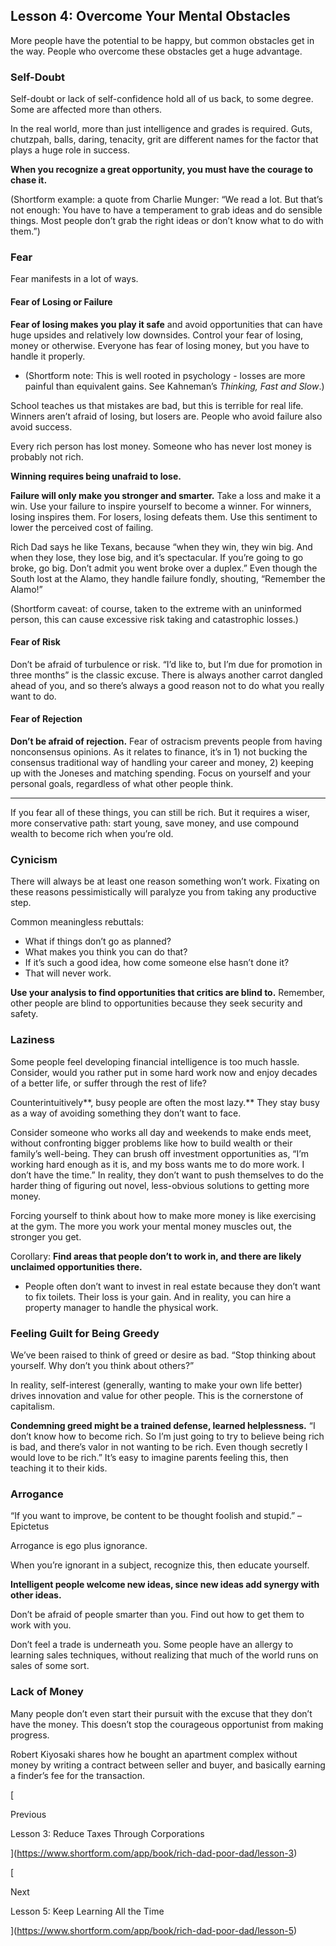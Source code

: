 ## Lesson 4: Overcome Your Mental Obstacles

More people have the potential to be happy, but common obstacles get in the way. People who overcome these obstacles get a huge advantage.

### Self-Doubt

Self-doubt or lack of self-confidence hold all of us back, to some degree. Some are affected more than others.

In the real world, more than just intelligence and grades is required. Guts, chutzpah, balls, daring, tenacity, grit are different names for the factor that plays a huge role in success.

**When you recognize a great opportunity, you must have the courage to chase it.**

(Shortform example: a quote from Charlie Munger: “We read a lot. But that’s not enough: You have to have a temperament to grab ideas and do sensible things. Most people don’t grab the right ideas or don’t know what to do with them.”)

### Fear

Fear manifests in a lot of ways.

#### Fear of Losing or Failure

**Fear of losing makes you play it safe** and avoid opportunities that can have huge upsides and relatively low downsides. Control your fear of losing, money or otherwise. Everyone has fear of losing money, but you have to handle it properly.

- (Shortform note: This is well rooted in psychology - losses are more painful than equivalent gains. See Kahneman’s _Thinking, Fast and Slow_.)

School teaches us that mistakes are bad, but this is terrible for real life. Winners aren’t afraid of losing, but losers are. People who avoid failure also avoid success.

Every rich person has lost money. Someone who has never lost money is probably not rich.

**Winning requires being unafraid to lose.**

**Failure will only make you stronger and smarter.** Take a loss and make it a win. Use your failure to inspire yourself to become a winner. For winners, losing inspires them. For losers, losing defeats them. Use this sentiment to lower the perceived cost of failing.

Rich Dad says he like Texans, because “when they win, they win big. And when they lose, they lose big, and it’s spectacular. If you’re going to go broke, go big. Don’t admit you went broke over a duplex.” Even though the South lost at the Alamo, they handle failure fondly, shouting, “Remember the Alamo!”

(Shortform caveat: of course, taken to the extreme with an uninformed person, this can cause excessive risk taking and catastrophic losses.)

#### Fear of Risk

Don’t be afraid of turbulence or risk. “I’d like to, but I’m due for promotion in three months” is the classic excuse. There is always another carrot dangled ahead of you, and so there’s always a good reason not to do what you really want to do.

#### Fear of Rejection

**Don’t be afraid of rejection.** Fear of ostracism prevents people from having nonconsensus opinions. As it relates to finance, it’s in 1) not bucking the consensus traditional way of handling your career and money, 2) keeping up with the Joneses and matching spending. Focus on yourself and your personal goals, regardless of what other people think.

---

If you fear all of these things, you can still be rich. But it requires a wiser, more conservative path: start young, save money, and use compound wealth to become rich when you’re old.

### Cynicism

There will always be at least one reason something won’t work. Fixating on these reasons pessimistically will paralyze you from taking any productive step.

Common meaningless rebuttals:

- What if things don’t go as planned?
- What makes you think you can do that?
- If it’s such a good idea, how come someone else hasn’t done it?
- That will never work.

**Use your analysis to find opportunities that critics are blind to.** Remember, other people are blind to opportunities because they seek security and safety.

### Laziness

Some people feel developing financial intelligence is too much hassle. Consider, would you rather put in some hard work now and enjoy decades of a better life, or suffer through the rest of life?

Counterintuitively**, busy people are often the most lazy.** They stay busy as a way of avoiding something they don’t want to face.

Consider someone who works all day and weekends to make ends meet, without confronting bigger problems like how to build wealth or their family’s well-being. They can brush off investment opportunities as, “I’m working hard enough as it is, and my boss wants me to do more work. I don’t have the time.” In reality, they don’t want to push themselves to do the harder thing of figuring out novel, less-obvious solutions to getting more money.

Forcing yourself to think about how to make more money is like exercising at the gym. The more you work your mental money muscles out, the stronger you get.

Corollary: **Find areas that people don’t to work in, and there are likely unclaimed opportunities there.**

- People often don’t want to invest in real estate because they don’t want to fix toilets. Their loss is your gain. And in reality, you can hire a property manager to handle the physical work.

### Feeling Guilt for Being Greedy

We’ve been raised to think of greed or desire as bad. “Stop thinking about yourself. Why don’t you think about others?”

In reality, self-interest (generally, wanting to make your own life better) drives innovation and value for other people. This is the cornerstone of capitalism.

**Condemning greed might be a trained defense, learned helplessness.** “I don’t know how to become rich. So I’m just going to try to believe being rich is bad, and there’s valor in not wanting to be rich. Even though secretly I would love to be rich.” It’s easy to imagine parents feeling this, then teaching it to their kids.

### Arrogance

“If you want to improve, be content to be thought foolish and stupid.” –Epictetus

Arrogance is ego plus ignorance.

When you’re ignorant in a subject, recognize this, then educate yourself.

**Intelligent people welcome new ideas, since new ideas add synergy with other ideas.**

Don’t be afraid of people smarter than you. Find out how to get them to work with you.

Don’t feel a trade is underneath you. Some people have an allergy to learning sales techniques, without realizing that much of the world runs on sales of some sort.

### Lack of Money

Many people don’t even start their pursuit with the excuse that they don’t have the money. This doesn’t stop the courageous opportunist from making progress.

Robert Kiyosaki shares how he bought an apartment complex without money by writing a contract between seller and buyer, and basically earning a finder’s fee for the transaction.

[

Previous

Lesson 3: Reduce Taxes Through Corporations

](https://www.shortform.com/app/book/rich-dad-poor-dad/lesson-3)

[

Next

Lesson 5: Keep Learning All the Time

](https://www.shortform.com/app/book/rich-dad-poor-dad/lesson-5)